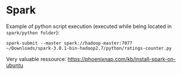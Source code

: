 # Spark

Example of python script execution (executed while being located in ```spark/python folder```): </p>

<code>spark-submit --master spark://hadoop-master:7077 ~/Downloads/spark-3.0.1-bin-hadoop2.7/python/ratings-counter.py</code> 


Very valuable ressource:
https://phoenixnap.com/kb/install-spark-on-ubuntu
